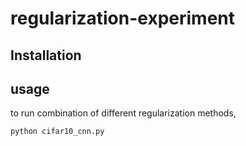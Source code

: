# regularization-experiment

## Installation

## usage

to run combination of different regularization methods,

```
python cifar10_cnn.py
```
